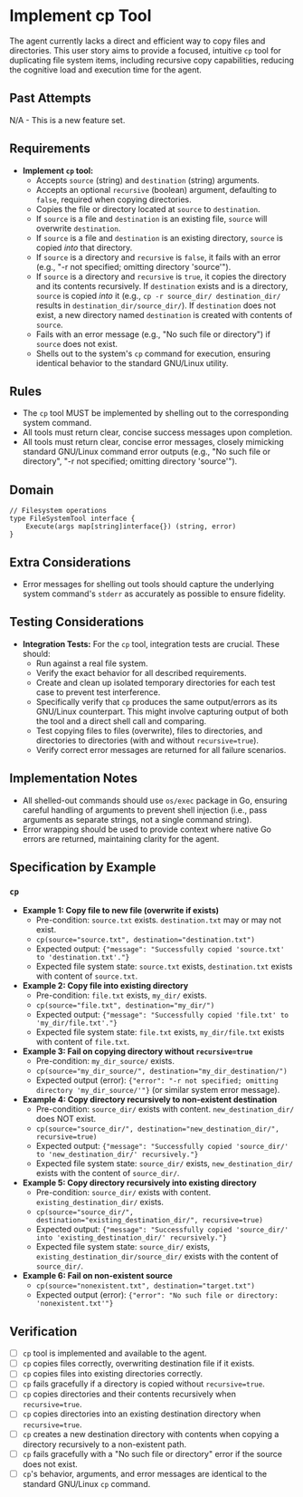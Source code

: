 # Implement cp Tool

The agent currently lacks a direct and efficient way to copy files and directories. This user story aims to provide a focused, intuitive `cp` tool for duplicating file system items, including recursive copy capabilities, reducing the cognitive load and execution time for the agent.

## Past Attempts

N/A - This is a new feature set.

## Requirements

*   **Implement `cp` tool:**
    *   Accepts `source` (string) and `destination` (string) arguments.
    *   Accepts an optional `recursive` (boolean) argument, defaulting to `false`, required when copying directories.
    *   Copies the file or directory located at `source` to `destination`.
    *   If `source` is a file and `destination` is an existing file, `source` will overwrite `destination`.
    *   If `source` is a file and `destination` is an existing directory, `source` is copied *into* that directory.
    *   If `source` is a directory and `recursive` is `false`, it fails with an error (e.g., "-r not specified; omitting directory 'source'").
    *   If `source` is a directory and `recursive` is `true`, it copies the directory and its contents recursively. If `destination` exists and is a directory, `source` is copied *into* it (e.g., `cp -r source_dir/ destination_dir/` results in `destination_dir/source_dir/`). If `destination` does not exist, a new directory named `destination` is created with contents of `source`.
    *   Fails with an error message (e.g., "No such file or directory") if `source` does not exist.
    *   Shells out to the system's `cp` command for execution, ensuring identical behavior to the standard GNU/Linux utility.

## Rules

*   The `cp` tool MUST be implemented by shelling out to the corresponding system command.
*   All tools must return clear, concise success messages upon completion.
*   All tools must return clear, concise error messages, closely mimicking standard GNU/Linux command error outputs (e.g., "No such file or directory", "-r not specified; omitting directory 'source'").

## Domain

```
// Filesystem operations
type FileSystemTool interface {
    Execute(args map[string]interface{}) (string, error)
}
```

## Extra Considerations

*   Error messages for shelling out tools should capture the underlying system command's `stderr` as accurately as possible to ensure fidelity.

## Testing Considerations

*   **Integration Tests:** For the `cp` tool, integration tests are crucial. These should:
    *   Run against a real file system.
    *   Verify the exact behavior for all described requirements.
    *   Create and clean up isolated temporary directories for each test case to prevent test interference.
    *   Specifically verify that `cp` produces the same output/errors as its GNU/Linux counterpart. This might involve capturing output of both the tool and a direct shell call and comparing.
    *   Test copying files to files (overwrite), files to directories, and directories to directories (with and without `recursive=true`).
    *   Verify correct error messages are returned for all failure scenarios.

## Implementation Notes

*   All shelled-out commands should use `os/exec` package in Go, ensuring careful handling of arguments to prevent shell injection (i.e., pass arguments as separate strings, not a single command string).
*   Error wrapping should be used to provide context where native Go errors are returned, maintaining clarity for the agent.

## Specification by Example

### `cp`
*   **Example 1: Copy file to new file (overwrite if exists)**
    *   Pre-condition: `source.txt` exists. `destination.txt` may or may not exist.
    *   `cp(source="source.txt", destination="destination.txt")`
    *   Expected output: `{"message": "Successfully copied 'source.txt' to 'destination.txt'."}`
    *   Expected file system state: `source.txt` exists, `destination.txt` exists with content of `source.txt`.
*   **Example 2: Copy file into existing directory**
    *   Pre-condition: `file.txt` exists, `my_dir/` exists.
    *   `cp(source="file.txt", destination="my_dir/")`
    *   Expected output: `{"message": "Successfully copied 'file.txt' to 'my_dir/file.txt'."}`
    *   Expected file system state: `file.txt` exists, `my_dir/file.txt` exists with content of `file.txt`.
*   **Example 3: Fail on copying directory without `recursive=true`**
    *   Pre-condition: `my_dir_source/` exists.
    *   `cp(source="my_dir_source/", destination="my_dir_destination/")`
    *   Expected output (error): `{"error": "-r not specified; omitting directory 'my_dir_source/'"}` (or similar system error message).
*   **Example 4: Copy directory recursively to non-existent destination**
    *   Pre-condition: `source_dir/` exists with content. `new_destination_dir/` does NOT exist.
    *   `cp(source="source_dir/", destination="new_destination_dir/", recursive=true)`
    *   Expected output: `{"message": "Successfully copied 'source_dir/' to 'new_destination_dir/' recursively."}`
    *   Expected file system state: `source_dir/` exists, `new_destination_dir/` exists with the content of `source_dir/`.
*   **Example 5: Copy directory recursively into existing directory**
    *   Pre-condition: `source_dir/` exists with content. `existing_destination_dir/` exists.
    *   `cp(source="source_dir/", destination="existing_destination_dir/", recursive=true)`
    *   Expected output: `{"message": "Successfully copied 'source_dir/' into 'existing_destination_dir/' recursively."}`
    *   Expected file system state: `source_dir/` exists, `existing_destination_dir/source_dir/` exists with the content of `source_dir/`.
*   **Example 6: Fail on non-existent source**
    *   `cp(source="nonexistent.txt", destination="target.txt")`
    *   Expected output (error): `{"error": "No such file or directory: 'nonexistent.txt'"}`

## Verification

- [ ] `cp` tool is implemented and available to the agent.
- [ ] `cp` copies files correctly, overwriting destination file if it exists.
- [ ] `cp` copies files into existing directories correctly.
- [ ] `cp` fails gracefully if a directory is copied without `recursive=true`.
- [ ] `cp` copies directories and their contents recursively when `recursive=true`.
- [ ] `cp` copies directories into an existing destination directory when `recursive=true`.
- [ ] `cp` creates a new destination directory with contents when copying a directory recursively to a non-existent path.
- [ ] `cp` fails gracefully with a "No such file or directory" error if the source does not exist.
- [ ] `cp`'s behavior, arguments, and error messages are identical to the standard GNU/Linux `cp` command.